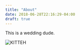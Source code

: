 ```yaml
---
title: "About"
date: 2018-06-28T22:16:29-04:00
draft: true
---
```

This is a wedding dude.

![KITTEH](https://placekitten.com/g/200/300)
